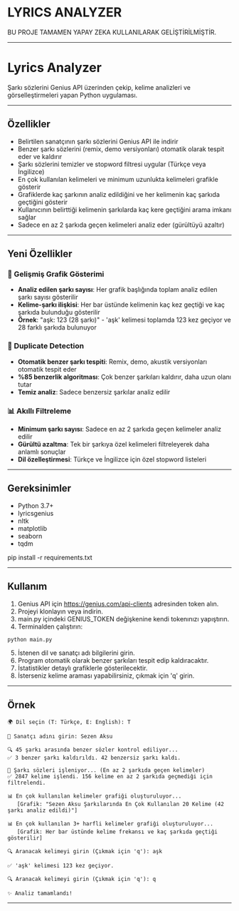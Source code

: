 # LYRICS ANALYZER

BU PROJE TAMAMEN YAPAY ZEKA KULLANILARAK GELİŞTİRİLMİŞTİR.

---

# Lyrics Analyzer

Şarkı sözlerini Genius API üzerinden çekip, kelime analizleri ve görselleştirmeleri yapan Python uygulaması.

---

## Özellikler

- Belirtilen sanatçının şarkı sözlerini Genius API ile indirir  
- Benzer şarkı sözlerini (remix, demo versiyonları) otomatik olarak tespit eder ve kaldırır
- Şarkı sözlerini temizler ve stopword filtresi uygular (Türkçe veya İngilizce)  
- En çok kullanılan kelimeleri ve minimum uzunlukta kelimeleri grafikle gösterir  
- Grafiklerde kaç şarkının analiz edildiğini ve her kelimenin kaç şarkıda geçtiğini gösterir
- Kullanıcının belirttiği kelimenin şarkılarda kaç kere geçtiğini arama imkanı sağlar  
- Sadece en az 2 şarkıda geçen kelimeleri analiz eder (gürültüyü azaltır)  

---

## Yeni Özellikler

### 🎯 Gelişmiş Grafik Gösterimi
- **Analiz edilen şarkı sayısı**: Her grafik başlığında toplam analiz edilen şarkı sayısı gösterilir
- **Kelime-şarkı ilişkisi**: Her bar üstünde kelimenin kaç kez geçtiği ve kaç şarkıda bulunduğu gösterilir
- **Örnek**: "aşk: 123 (28 şarkı)" - 'aşk' kelimesi toplamda 123 kez geçiyor ve 28 farklı şarkıda bulunuyor

### 🧹 Duplicate Detection
- **Otomatik benzer şarkı tespiti**: Remix, demo, akustik versiyonları otomatik tespit eder
- **%85 benzerlik algoritması**: Çok benzer şarkıları kaldırır, daha uzun olanı tutar
- **Temiz analiz**: Sadece benzersiz şarkılar analiz edilir

### 📊 Akıllı Filtreleme
- **Minimum şarkı sayısı**: Sadece en az 2 şarkıda geçen kelimeler analiz edilir
- **Gürültü azaltma**: Tek bir şarkıya özel kelimeleri filtreleyerek daha anlamlı sonuçlar
- **Dil özelleştirmesi**: Türkçe ve İngilizce için özel stopword listeleri

---

## Gereksinimler

- Python 3.7+  
- lyricsgenius  
- nltk  
- matplotlib  
- seaborn  
- tqdm  

pip install -r requirements.txt

---

## Kullanım

1. Genius API için https://genius.com/api-clients adresinden token alın.  
2. Projeyi klonlayın veya indirin.  
3. main.py içindeki GENIUS_TOKEN değişkenine kendi tokenınızı yapıştırın.  
4. Terminalden çalıştırın:

```bash
python main.py
```

5. İstenen dil ve sanatçı adı bilgilerini girin.  
6. Program otomatik olarak benzer şarkıları tespit edip kaldıracaktır.
7. İstatistikler detaylı grafiklerle gösterilecektir.  
8. İsterseniz kelime araması yapabilirsiniz, çıkmak için 'q' girin.

---

## Örnek

```
🌍 Dil seçin (T: Türkçe, E: English): T

👤 Sanatçı adını girin: Sezen Aksu

🔍 45 şarkı arasında benzer sözler kontrol ediliyor...
✅ 3 benzer şarkı kaldırıldı. 42 benzersiz şarkı kaldı.

🧹 Şarkı sözleri işleniyor... (En az 2 şarkıda geçen kelimeler)
✅ 2847 kelime işlendi. 156 kelime en az 2 şarkıda geçmediği için filtrelendi.

📊 En çok kullanılan kelimeler grafiği oluşturuluyor...
   [Grafik: "Sezen Aksu Şarkılarında En Çok Kullanılan 20 Kelime (42 şarkı analiz edildi)"]
   
📊 En çok kullanılan 3+ harfli kelimeler grafiği oluşturuluyor...
   [Grafik: Her bar üstünde kelime frekansı ve kaç şarkıda geçtiği gösterilir]

🔍 Aranacak kelimeyi girin (Çıkmak için 'q'): aşk

✅ 'aşk' kelimesi 123 kez geçiyor.

🔍 Aranacak kelimeyi girin (Çıkmak için 'q'): q

✨ Analiz tamamlandı!
```

---
